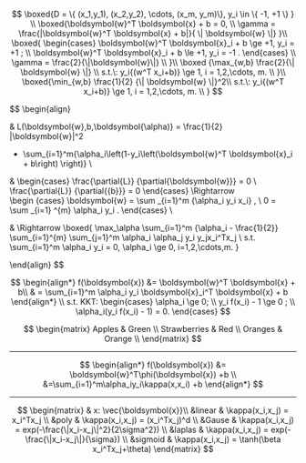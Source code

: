 $$
\boxed{D = \{ (x_1,y_1), (x_2,y_2), \cdots, (x_m, y_m)\}, y_i \in \{ -1, +1 \} } \\
\boxed{\boldsymbol{w}^T \boldsymbol{x} + b = 0, \\
\gamma = \frac{|\boldsymbol{w}^T \boldsymbol{x} + b|}{ \| \boldsymbol{w} \|} }\\
\boxed{
\begin{cases}
\boldsymbol{w}^T \boldsymbol{x}_i + b \ge +1, y_i = +1 ; \\
\boldsymbol{w}^T \boldsymbol{x}_i + b \le +1, y_i = -1 .
\end{cases} \\
\gamma = \frac{2}{\|\boldsymbol{w}\|} \\ }\\
\boxed {\max_{w,b}  \frac{2}{\| \boldsymbol{w} \|} \\
 s.t.\: y_i{(w^T x_i+b)} \ge 1, i = 1,2,\cdots, m. \\
 }\\
\boxed{\min_{w,b}  \frac{1}{2} {\| \boldsymbol{w} \|}^2\\
s.t.\: y_i{(w^T x_i+b)} \ge 1, i = 1,2,\cdots, m. \\ }
$$


$$
\begin{align}

&
L(\boldsymbol{w},b,\boldsymbol{\alpha)}  = \frac{1}{2} \|\boldsymbol{w}\|^2 
+ \sum_{i=1}^m{\alpha_i\left(1-y_i\left(\boldsymbol{w}^T \boldsymbol{x}_i + b\right) \right)} \\

&
\begin{cases}
\frac{\partial{L}} {\partial{\boldsymbol{w}}} = 0  \\
\frac{\partial{L}} {\partial{{b}}} = 0 
\end{cases} 
\Rightarrow  
\begin {cases}
\boldsymbol{w} = \sum _{i=1}^m {\alpha_i y_i x_i} , \\
0 = \sum _{i=1} ^{m} \alpha_i y_i .
\end{cases} \\

& \Rightarrow 
\boxed{
 \max_\alpha \sum_{i=1}^m {\alpha_i - \frac{1}{2}} \sum_{i=1}^{m} \sum_{j=1}^m \alpha_i \alpha_j y_i y_jx_i^Tx_j \\
 s.t. \sum_{i=1}^m \alpha_i y_i = 0, \alpha_i \ge 0, i=1,2,\cdots,m.
}


\end{align}
$$

$$
\begin{align*}
f(\boldsymbol{x}) &= \boldsymbol{w}^T \boldsymbol{x} + b\\
& = \sum_{i=1}^m \alpha_i y_i \boldsymbol{x}_i^T \boldsymbol{x} + b
\end{align*} \\
s.t. KKT: 
\begin{cases}
\alpha_i \ge 0; \\
y_i f(x_i) - 1 \ge 0 ; \\
\alpha_i(y_i f(x_i) - 1) = 0.
\end{cases}
$$

$$
\begin{matrix}
Apples & Green \\
Strawberries & Red \\
Oranges & Orange \\
\end{matrix}
$$

-----

$$
\begin{align*}
f(\boldsymbol{x}) &= \boldsymbol{w}^T\phi(\boldsymbol{x}) +b \\
&=\sum_{i=1}^m\alpha_iy_i\kappa(x,x_i) +b
\end{align*}
$$

----

$$
\begin{matrix}
& x: \vec{\boldsymbol{x}}\\
&linear & \kappa(x_i,x_j) = x_i^Tx_j \\
&poly   & \kappa(x_i,x_j) = (x_i^Tx_j)^d \\
&Gause & \kappa(x_i,x_j) = exp(-\frac{\|x_i-x_j\|^2}{2\sigma^2}) \\
&laplas & \kappa(x_i,x_j) = exp(-\frac{\|x_i-x_j\|}{\sigma}) \\
&sigmoid & \kappa(x_i,x_j) = \tanh(\beta x_i^Tx_j+\theta)
\end{matrix}
$$

